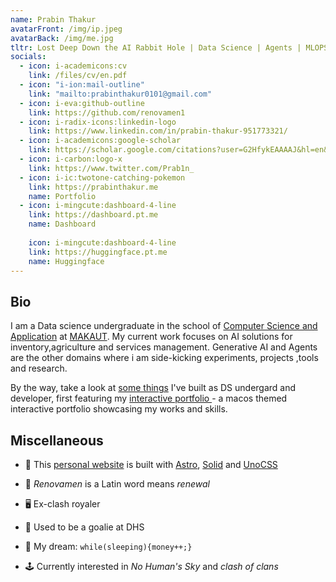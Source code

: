 ```yaml
---
name: Prabin Thakur
avatarFront: /img/ip.jpeg
avatarBack: /img/me.jpg
tltr: Lost Deep Down the AI Rabbit Hole | Data Science | Agents | MLOPS
socials:
  - icon: i-academicons:cv
    link: /files/cv/en.pdf
  - icon: "i-ion:mail-outline"
    link: "mailto:prabinthakur0101@gmail.com"
  - icon: i-eva:github-outline
    link: https://github.com/renovamen1
  - icon: i-radix-icons:linkedin-logo
    link: https://www.linkedin.com/in/prabin-thakur-951773321/
  - icon: i-academicons:google-scholar
    link: https://scholar.google.com/citations?user=G2HfykEAAAAJ&hl=en&authuser=1
  - icon: i-carbon:logo-x
    link: https://www.twitter.com/Prab1n_
  - icon: i-ic:twotone-catching-pokemon
    link: https://prabinthakur.me
    name: Portfolio
  - icon: i-mingcute:dashboard-4-line
    link: https://dashboard.pt.me
    name: Dashboard
    
    icon: i-mingcute:dashboard-4-line
    link: https://huggingface.pt.me
    name: Huggingface
---
```



## Bio

I am a Data science undergraduate in the school of [Computer Science and Application](https://inspiria.edu.in/degree-courses/school-of-computer-science/) at [MAKAUT](https://makautwb.ac.in/). My current work  focuses on AI solutions for inventory,agriculture and services management. Generative AI and Agents are the other domains where i am side-kicking experiments, projects ,tools and research.


By the way, take a look at [some things](/projects) I've built as DS undergard and developer, first featuring my [interactive portfolio ](https://portfolio.prabin.me) - a macos themed interactive portfolio showcasing my works and skills.


## Miscellaneous

- 🚀 This [personal website](https://github.com/renovamen1/minimal-portfolio) is built with [Astro](https://astro.build/), [Solid](https://www.solidjs.com/) and [UnoCSS](https://github.com/antfu/unocss)

- 🧐 _Renovamen_ is a Latin word means _renewal_

- 🖥 Ex-clash royaler

- 🥎 Used to be a goalie at DHS

- 🌭 My dream: `while(sleeping){money++;}`

- 🕹️ Currently interested in *No Human's Sky* and *clash of clans*
